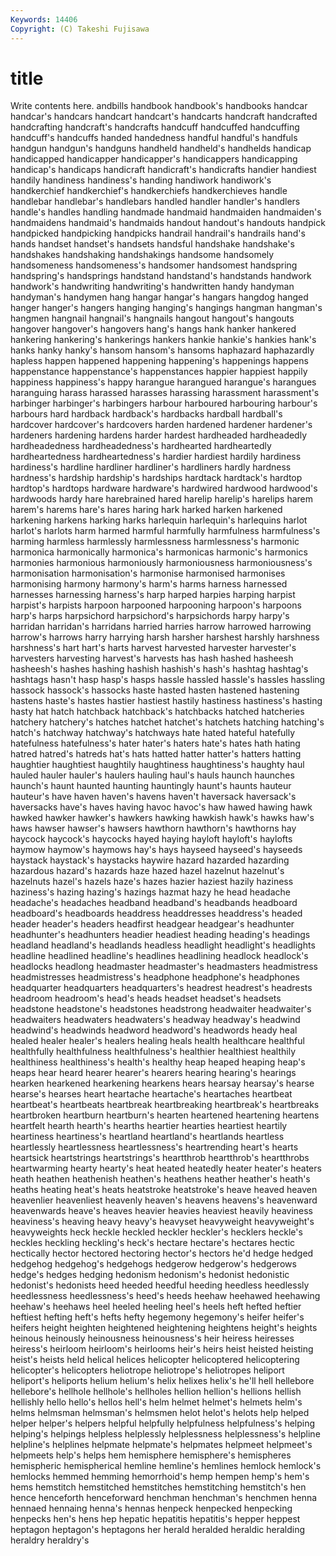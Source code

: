 ```yaml
---
Keywords: 14406 
Copyright: (C) Takeshi Fujisawa
---
```


# title

Write contents here.
andbills handbook handbook's handbooks handcar handcar's handcars
handcart handcart's handcarts handcraft handcrafted handcrafting handcraft's handcrafts handcuff handcuffed
handcuffing handcuff's handcuffs handed handedness handful handful's handfuls handgun handgun's
handguns handheld handheld's handhelds handicap handicapped handicapper handicapper's handicappers handicapping
handicap's handicaps handicraft handicraft's handicrafts handier handiest handily handiness handiness's
handing handiwork handiwork's handkerchief handkerchief's handkerchiefs handkerchieves handle handlebar handlebar's
handlebars handled handler handler's handlers handle's handles handling handmade handmaid
handmaiden handmaiden's handmaidens handmaid's handmaids handout handout's handouts handpick handpicked
handpicking handpicks handrail handrail's handrails hand's hands handset handset's handsets
handsful handshake handshake's handshakes handshaking handshakings handsome handsomely handsomeness handsomeness's
handsomer handsomest handspring handspring's handsprings handstand handstand's handstands handwork handwork's
handwriting handwriting's handwritten handy handyman handyman's handymen hang hangar hangar's
hangars hangdog hanged hanger hanger's hangers hanging hanging's hangings hangman
hangman's hangmen hangnail hangnail's hangnails hangout hangout's hangouts hangover hangover's
hangovers hang's hangs hank hanker hankered hankering hankering's hankerings hankers
hankie hankie's hankies hank's hanks hanky hanky's hansom hansom's hansoms
haphazard haphazardly hapless happen happened happening happening's happenings happens happenstance
happenstance's happenstances happier happiest happily happiness happiness's happy harangue harangued
harangue's harangues haranguing harass harassed harasses harassing harassment harassment's harbinger
harbinger's harbingers harbour harboured harbouring harbour's harbours hard hardback hardback's
hardbacks hardball hardball's hardcover hardcover's hardcovers harden hardened hardener hardener's
hardeners hardening hardens harder hardest hardheaded hardheadedly hardheadedness hardheadedness's hardhearted
hardheartedly hardheartedness hardheartedness's hardier hardiest hardily hardiness hardiness's hardline hardliner
hardliner's hardliners hardly hardness hardness's hardship hardship's hardships hardtack hardtack's
hardtop hardtop's hardtops hardware hardware's hardwired hardwood hardwood's hardwoods hardy
hare harebrained hared harelip harelip's harelips harem harem's harems hare's
hares haring hark harked harken harkened harkening harkens harking harks
harlequin harlequin's harlequins harlot harlot's harlots harm harmed harmful harmfully
harmfulness harmfulness's harming harmless harmlessly harmlessness harmlessness's harmonic harmonica harmonically
harmonica's harmonicas harmonic's harmonics harmonies harmonious harmoniously harmoniousness harmoniousness's harmonisation
harmonisation's harmonise harmonised harmonises harmonising harmony harmony's harm's harms harness
harnessed harnesses harnessing harness's harp harped harpies harping harpist harpist's
harpists harpoon harpooned harpooning harpoon's harpoons harp's harps harpsichord harpsichord's
harpsichords harpy harpy's harridan harridan's harridans harried harries harrow harrowed
harrowing harrow's harrows harry harrying harsh harsher harshest harshly harshness
harshness's hart hart's harts harvest harvested harvester harvester's harvesters harvesting
harvest's harvests has hash hashed hasheesh hasheesh's hashes hashing hashish
hashish's hash's hashtag hashtag's hashtags hasn't hasp hasp's hasps hassle
hassled hassle's hassles hassling hassock hassock's hassocks haste hasted hasten
hastened hastening hastens haste's hastes hastier hastiest hastily hastiness hastiness's
hasting hasty hat hatch hatchback hatchback's hatchbacks hatched hatcheries hatchery
hatchery's hatches hatchet hatchet's hatchets hatching hatching's hatch's hatchway hatchway's
hatchways hate hated hateful hatefully hatefulness hatefulness's hater hater's haters
hate's hates hath hating hatred hatred's hatreds hat's hats hatted
hatter hatter's hatters hatting haughtier haughtiest haughtily haughtiness haughtiness's haughty
haul hauled hauler hauler's haulers hauling haul's hauls haunch haunches
haunch's haunt haunted haunting hauntingly haunt's haunts hauteur hauteur's have
haven haven's havens haven't haversack haversack's haversacks have's haves having
havoc havoc's haw hawed hawing hawk hawked hawker hawker's hawkers
hawking hawkish hawk's hawks haw's haws hawser hawser's hawsers hawthorn
hawthorn's hawthorns hay haycock haycock's haycocks hayed haying hayloft hayloft's
haylofts haymow haymow's haymows hay's hays hayseed hayseed's hayseeds haystack
haystack's haystacks haywire hazard hazarded hazarding hazardous hazard's hazards haze
hazed hazel hazelnut hazelnut's hazelnuts hazel's hazels haze's hazes hazier
haziest hazily haziness haziness's hazing hazing's hazings hazmat hazy he
head headache headache's headaches headband headband's headbands headboard headboard's headboards
headdress headdresses headdress's headed header header's headers headfirst headgear headgear's
headhunter headhunter's headhunters headier headiest heading heading's headings headland headland's
headlands headless headlight headlight's headlights headline headlined headline's headlines headlining
headlock headlock's headlocks headlong headmaster headmaster's headmasters headmistress headmistresses headmistress's
headphone headphone's headphones headquarter headquarters headquarters's headrest headrest's headrests headroom
headroom's head's heads headset headset's headsets headstone headstone's headstones headstrong
headwaiter headwaiter's headwaiters headwaters headwaters's headway headway's headwind headwind's headwinds
headword headword's headwords heady heal healed healer healer's healers healing
heals health healthcare healthful healthfully healthfulness healthfulness's healthier healthiest healthily
healthiness healthiness's health's healthy heap heaped heaping heap's heaps hear
heard hearer hearer's hearers hearing hearing's hearings hearken hearkened hearkening
hearkens hears hearsay hearsay's hearse hearse's hearses heart heartache heartache's
heartaches heartbeat heartbeat's heartbeats heartbreak heartbreaking heartbreak's heartbreaks heartbroken heartburn
heartburn's hearten heartened heartening heartens heartfelt hearth hearth's hearths heartier
hearties heartiest heartily heartiness heartiness's heartland heartland's heartlands heartless heartlessly
heartlessness heartlessness's heartrending heart's hearts heartsick heartstrings heartstrings's heartthrob heartthrob's
heartthrobs heartwarming hearty hearty's heat heated heatedly heater heater's heaters
heath heathen heathenish heathen's heathens heather heather's heath's heaths heating
heat's heats heatstroke heatstroke's heave heaved heaven heavenlier heavenliest heavenly
heaven's heavens heavens's heavenward heavenwards heave's heaves heavier heavies heaviest
heavily heaviness heaviness's heaving heavy heavy's heavyset heavyweight heavyweight's heavyweights
heck heckle heckled heckler heckler's hecklers heckle's heckles heckling heckling's
heck's hectare hectare's hectares hectic hectically hector hectored hectoring hector's
hectors he'd hedge hedged hedgehog hedgehog's hedgehogs hedgerow hedgerow's hedgerows
hedge's hedges hedging hedonism hedonism's hedonist hedonistic hedonist's hedonists heed
heeded heedful heeding heedless heedlessly heedlessness heedlessness's heed's heeds heehaw
heehawed heehawing heehaw's heehaws heel heeled heeling heel's heels heft
hefted heftier heftiest hefting heft's hefts hefty hegemony hegemony's heifer
heifer's heifers height heighten heightened heightening heightens height's heights heinous
heinously heinousness heinousness's heir heiress heiresses heiress's heirloom heirloom's heirlooms
heir's heirs heist heisted heisting heist's heists held helical helices
helicopter helicoptered helicoptering helicopter's helicopters heliotrope heliotrope's heliotropes heliport heliport's
heliports helium helium's helix helixes helix's he'll hell hellebore hellebore's
hellhole hellhole's hellholes hellion hellion's hellions hellish hellishly hello hello's
hellos hell's helm helmet helmet's helmets helm's helms helmsman helmsman's
helmsmen helot helot's helots help helped helper helper's helpers helpful
helpfully helpfulness helpfulness's helping helping's helpings helpless helplessly helplessness helplessness's
helpline helpline's helplines helpmate helpmate's helpmates helpmeet helpmeet's helpmeets help's
helps hem hemisphere hemisphere's hemispheres hemispheric hemispherical hemline hemline's hemlines
hemlock hemlock's hemlocks hemmed hemming hemorrhoid's hemp hempen hemp's hem's
hems hemstitch hemstitched hemstitches hemstitching hemstitch's hen hence henceforth henceforward
henchman henchman's henchmen henna hennaed hennaing henna's hennas henpeck henpecked
henpecking henpecks hen's hens hep hepatic hepatitis hepatitis's hepper heppest
heptagon heptagon's heptagons her herald heralded heraldic heralding heraldry heraldry's
